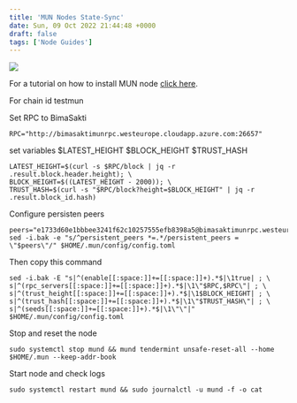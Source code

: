 ```yaml
---
title: 'MUN Nodes State-Sync'
date: Sun, 09 Oct 2022 21:44:48 +0000
draft: false
tags: ['Node Guides']
---
```


![](https://guides.bimasaktivalidator.my.id/wp-content/uploads/2022/10/28F9B0FA-FB84-4B23-A837-F7CAFB78095D-1024x341.jpeg)

For a tutorial on how to install MUN node [click here](https://github.com/elangrr/testnet_guide/tree/main/mun).

For chain id testmun

Set RPC to BimaSakti

```
RPC="http://bimasaktimunrpc.westeurope.cloudapp.azure.com:26657"
```

set variables $LATEST\_HEIGHT $BLOCK\_HEIGHT $TRUST\_HASH

```
LATEST_HEIGHT=$(curl -s $RPC/block | jq -r .result.block.header.height); \
BLOCK_HEIGHT=$((LATEST_HEIGHT - 2000)); \
TRUST_HASH=$(curl -s "$RPC/block?height=$BLOCK_HEIGHT" | jq -r .result.block_id.hash)
```

Configure persisten peers

```
peers="e1733d60e1bbbee3241f62c10257555efb8398a5@bimasaktimunrpc.westeurope.cloudapp.azure.com:26656"
sed -i.bak -e "s/^persistent_peers *=.*/persistent_peers = \"$peers\"/" $HOME/.mun/config/config.toml
```

Then copy this command

```
sed -i.bak -E "s|^(enable[[:space:]]+=[[:space:]]+).*$|\1true| ; \
s|^(rpc_servers[[:space:]]+=[[:space:]]+).*$|\1\"$RPC,$RPC\"| ; \
s|^(trust_height[[:space:]]+=[[:space:]]+).*$|\1$BLOCK_HEIGHT| ; \
s|^(trust_hash[[:space:]]+=[[:space:]]+).*$|\1\"$TRUST_HASH\"| ; \
s|^(seeds[[:space:]]+=[[:space:]]+).*$|\1\"\"|" $HOME/.mun/config/config.toml
```

Stop and reset the node

```
sudo systemctl stop mund && mund tendermint unsafe-reset-all --home $HOME/.mun --keep-addr-book
```

Start node and check logs

```
sudo systemctl restart mund && sudo journalctl -u mund -f -o cat
```
